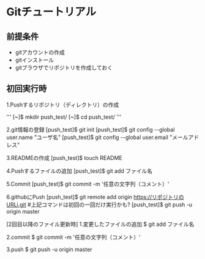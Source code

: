 # Gitチュートリアル  

## 前提条件  
* gitアカウントの作成  
* gitインストール  
* gitブラウザでリポジトリを作成しておく  

## 初回実行時
1.Pushするリポジトリ（ディレクトリ）の作成

'''
  [~]$ mkdir push_test/
  [~]$ cd push_test/
'''

2.git情報の登録
  [push_test]$ git init
  [push_test]$ git config --global user.name "ユーザ名"
  [push_test]$ git config --global user.email "メールアドレス"

3.READMEの作成
  [push_test]$ touch README

4.Pushするファイルの追加
  [push_test]$ git add ファイル名

5.Commit
  [push_test]$ git commit -m '任意の文字列（コメント）'

6.githubにPush
  [push_test]$ git remote add origin https://リポジトリのURLi.git
  #上記コマンドは初回の一回だけ実行かも?
  [push_test]$ git push -u origin master

[2回目以降のファイル更新時]
1.変更したファイルの追加
  $ git add ファイル名

2.commit
  $ git commit -m '任意の文字列（コメント）'

3.push
  $ git push -u origin master 
